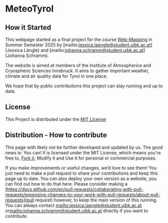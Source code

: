 # MeteoTyrol

## How it Started
This webpage started as a final project for the course [Web-Mapping](webmapping.github.io) in Summer Semester 2025 by [mailto:jessica.laengle@student.uibk.ac.at](Jessica Längle) and [mailto:johanna.schramm@student.uibk.ac.at](Johanna Schramm).

The website is aimed at members of the Institute of Atmospherice and Cryospheric Sciences Innsbruck. It aims to gather important weather, climate and air quality data for Tyrol in one place.

We hope that by public contributions this project can stay running and up to date.


## License
This Project is distributed under the [MIT License](license.txt)

## Distribution - How to contribute
This page with likely not be further developed and updated by us. The good news is: You can!  It is licensed under the MIT License, which means you're free to, [Fork it](https://docs.github.com/en/pull-requests/collaborating-with-pull-requests/working-with-forks/fork-a-repo), Modify it and Use it for personal or commercial purposes.



If you make improvements or useful changes, we’d love to see them! You just need to make a pull request to share your contributions and keep this page up to date. You can also deploy your own version as a website, you can find out how to do that here. Please consider making a [https://docs.github.com/en/pull-requests/collaborating-with-pull-requests/proposing-changes-to-your-work-with-pull-requests/about-pull-requests](pull request) however, to keep the main version of this running. You can always contact [mailto:jessica.laengle@student.uibk.ac.at](Jessica) or[mailto:johanna.schramm@student.uibk.ac.at](Johanna) directly if you want to contribute.